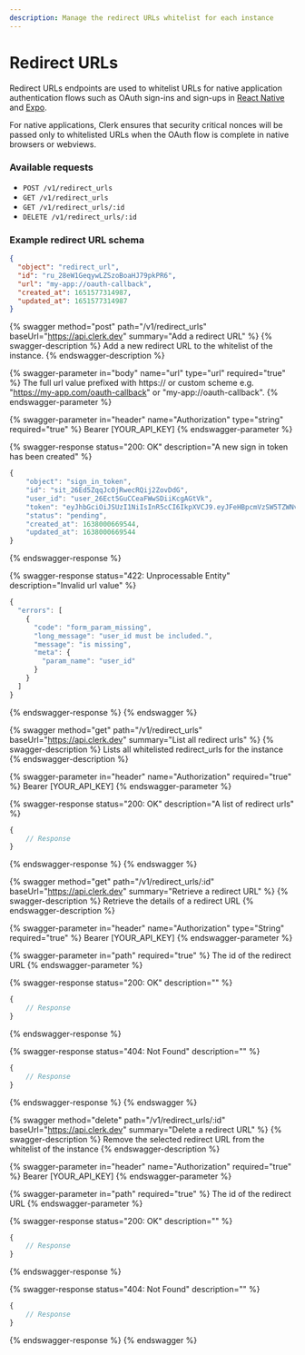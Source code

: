 ```yaml
---
description: Manage the redirect URLs whitelist for each instance
---
```


# Redirect URLs

Redirect URLs endpoints are used to whitelist URLs for native application authentication flows such as OAuth sign-ins and sign-ups in [React Native](../clerk-react/) and [Expo](../clerk-expo.md).

For native applications, Clerk ensures that security critical nonces will be passed only to whitelisted URLs when the OAuth flow is complete in native browsers or webviews.

### Available requests

* `POST /v1/redirect_urls`
* `GET /v1/redirect_urls`
* `GET /v1/redirect_urls/:id`
* `DELETE /v1/redirect_urls/:id`

### Example redirect URL schema

```json
{
  "object": "redirect_url",
  "id": "ru_28eW1GeqywLZSzoBoaHJ79pkPR6",
  "url": "my-app://oauth-callback",
  "created_at": 1651577314987,
  "updated_at": 1651577314987
}
```

{% swagger method="post" path="/v1/redirect_urls" baseUrl="https://api.clerk.dev" summary="Add a redirect URL" %}
{% swagger-description %}
Add a new redirect URL to the whitelist of the instance.
{% endswagger-description %}

{% swagger-parameter in="body" name="url" type="url" required="true" %}
The full url value prefixed with https:// or custom scheme e.g. "https://my-app.com/oauth-callback" or "my-app://oauth-callback".
{% endswagger-parameter %}

{% swagger-parameter in="header" name="Authorization" type="string" required="true" %}
Bearer [YOUR_API_KEY]
{% endswagger-parameter %}

{% swagger-response status="200: OK" description="A new sign in token has been created" %}
```javascript
{
    "object": "sign_in_token",
    "id": "sit_26Ed5ZqqJcOjRwecRQij2ZovDdG",
    "user_id": "user_26Ect5GuCCeaFWwSDiiKcgAGtVk",
    "token": "eyJhbGciOiJSUzI1NiIsInR5cCI6IkpXVCJ9.eyJFeHBpcmVzSW5TZWNvbmRzIjo1LCJleHAiOjE2NDY5OTI1MDEsImlpZCI6Imluc18yNkVja3R0TnJDamE3YTZQT0xINTVDQVBpZmQiLCJzaWQiOiJzaXRfMjZFZDVacXFKY09qUndlY1JRaWoyWm92RGRHIiwic3QiOiJzaWduX2luX3Rva2VuIn0.j6Gwl6g2QcAJ9AjRvG1k7aUrnMCyPU49hYgTlmDG9gD_8Yd7sxUepyDdCHRaDaABlWg-G3tUs09HRfdrAXM-4e6NwcEy_ak1LWkE3G6WVhPnlomwH7n7BsIbmoybf91Eel0XRlb33XdUVaWNaA_CH8INkVLtXfZWTorNsAN2-Es_6G-Jtz4Zvw8hZBtXQDMSlyl27rxohMvfefv-ffG6Kd0XsvT9yYj2kik5KcONMWO6XEPtMZRoHzMabnmPQbLrUPBmbnU_1UVFpxL0LfuOXlxbV3LIvuejmhNZZtR0ZwcbrAnXruof4KjmCK_QOpqShI3dTlyYTV18amy2se5oxA",
    "status": "pending",
    "created_at": 1638000669544,
    "updated_at": 1638000669544
}
```
{% endswagger-response %}

{% swagger-response status="422: Unprocessable Entity" description="Invalid url value" %}
```javascript
{
  "errors": [
    {
      "code": "form_param_missing",
      "long_message": "user_id must be included.",
      "message": "is missing",
      "meta": {
        "param_name": "user_id"
      }
    }
  ]
}
```
{% endswagger-response %}
{% endswagger %}

{% swagger method="get" path="/v1/redirect_urls" baseUrl="https://api.clerk.dev" summary="List all redirect urls" %}
{% swagger-description %}
Lists all whitelisted redirect_urls for the instance
{% endswagger-description %}

{% swagger-parameter in="header" name="Authorization" required="true" %}
Bearer [YOUR_API_KEY]
{% endswagger-parameter %}

{% swagger-response status="200: OK" description="A list of redirect urls" %}
```javascript
{
    // Response
}
```
{% endswagger-response %}
{% endswagger %}

{% swagger method="get" path="/v1/redirect_urls/:id" baseUrl="https://api.clerk.dev" summary="Retrieve a redirect URL" %}
{% swagger-description %}
Retrieve the details of a redirect URL
{% endswagger-description %}

{% swagger-parameter in="header" name="Authorization" type="String" required="true" %}
Bearer [YOUR_API_KEY]
{% endswagger-parameter %}

{% swagger-parameter in="path" required="true" %}
The id of the redirect URL
{% endswagger-parameter %}

{% swagger-response status="200: OK" description="" %}
```javascript
{
    // Response
}
```
{% endswagger-response %}

{% swagger-response status="404: Not Found" description="" %}
```javascript
{
    // Response
}
```
{% endswagger-response %}
{% endswagger %}

{% swagger method="delete" path="/v1/redirect_urls/:id" baseUrl="https://api.clerk.dev" summary="Delete a redirect URL" %}
{% swagger-description %}
Remove the selected redirect URL from the whitelist of the instance
{% endswagger-description %}

{% swagger-parameter in="header" name="Authorization" required="true" %}
Bearer [YOUR_API_KEY]
{% endswagger-parameter %}

{% swagger-parameter in="path" required="true" %}
The id of the redirect URL
{% endswagger-parameter %}

{% swagger-response status="200: OK" description="" %}
```javascript
{
    // Response
}
```
{% endswagger-response %}

{% swagger-response status="404: Not Found" description="" %}
```javascript
{
    // Response
}
```
{% endswagger-response %}
{% endswagger %}
